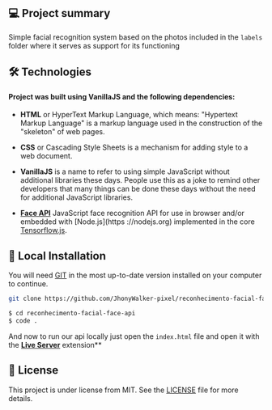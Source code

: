 ## 💻 Project summary

Simple facial recognition system based on the photos included in the `labels` folder where it serves as support for its functioning

## 🛠 Technologies

#### Project was built using **VanillaJS** and the following dependencies:

- **HTML** or HyperText Markup Language, which means: "Hypertext Markup Language" is a markup language used in the construction of the "skeleton" of web pages.

- **CSS** or Cascading Style Sheets is a mechanism for adding style to a web document.

- **VanillaJS** is a ‎‎name to refer to using simple JavaScript without additional libraries these days‎‎. People use this as a joke to remind other developers that many things can be done these days without the need for additional JavaScript libraries.

- **[Face API](https://github.com/justadudewhohacks/face-api.js/)** JavaScript face recognition API for use in browser and/or embedded with [Node.js](https ://nodejs.org) implemented in the core [Tensorflow.js](https://www.tensorflow.org/).

## 🔨 Local Installation

You will need [GIT](https://git-scm.com/) in the most up-to-date version installed on your computer to continue.

```bash
git clone https://github.com/JhonyWalker-pixel/reconhecimento-facial-face-api.git

$ cd reconhecimento-facial-face-api
$ code .
```

And now to run our api locally just open the `index.html` file and open it with the **[Live Server](https://marketplace.visualstudio.com/items?itemName=ritwickdey.LiveServer)** extension**

## 📖 License

This project is under license from MIT. See the [LICENSE](LICENSE.md) file for more details.
